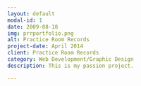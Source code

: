 ```yaml
---
layout: default
modal-id: 1
date: 2009-08-18
img: prrportfolio.png
alt: Practice Room Records
project-date: April 2014
client: Practice Room Records
category: Web Development/Graphic Design
description: This is my passion project.

---
```

